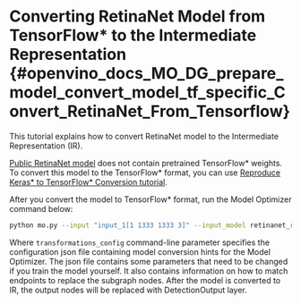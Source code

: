 # Converting RetinaNet Model from TensorFlow* to the Intermediate Representation {#openvino_docs_MO_DG_prepare_model_convert_model_tf_specific_Convert_RetinaNet_From_Tensorflow}

This tutorial explains how to convert RetinaNet model to the Intermediate Representation (IR).

[Public RetinaNet model](https://github.com/fizyr/keras-retinanet) does not contain pretrained TensorFlow\* weights. To convert this model to the TensorFlow\* format, you can use [Reproduce Keras* to TensorFlow* Conversion tutorial](https://docs.openvinotoolkit.org/latest/omz_models_model_retinanet_tf.html).

After you convert the model to TensorFlow* format, run the Model Optimizer command below:
```sh
python mo.py --input "input_1[1 1333 1333 3]" --input_model retinanet_resnet50_coco_best_v2.1.0.pb --data_type FP32 --transformations_config ./extensions/front/tf/retinanet.json
```

Where `transformations_config` command-line parameter specifies the configuration json file containing model conversion hints for the Model Optimizer. The json file contains some parameters that need to be changed if you train the model yourself. It also contains information on how to match endpoints to replace the subgraph nodes. After the model is converted to IR, the output nodes will be replaced with DetectionOutput layer.
